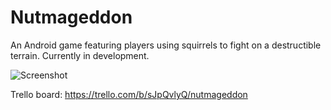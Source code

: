 # Nutmageddon
An Android game featuring players using squirrels to fight on a destructible terrain. Currently in development.

![Screenshot](http://i.imgur.com/Dcvz0qE.png)

Trello board: https://trello.com/b/sJpQvlyQ/nutmageddon
